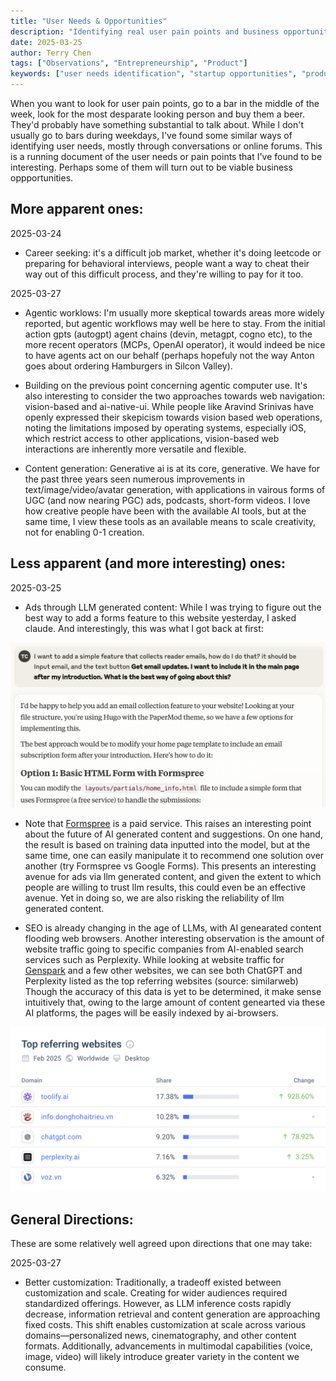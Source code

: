 ```yaml
---
title: "User Needs & Opportunities"
description: "Identifying real user pain points and business opportunities through conversations and online research. A collection of validated user needs that could become viable startups."
date: 2025-03-25
author: Terry Chen
tags: ["Observations", "Entrepreneurship", "Product"]
keywords: ["user needs identification", "startup opportunities", "product market fit", "user pain points", "business opportunity validation"]
---
```


When you want to look for user pain points, go to a bar in the middle of the week, look for the most desparate looking person and buy them a beer. They'd probably have something substantial to talk about. While I don't usually go to bars during weekdays, I've found some similar ways of identifying user needs, mostly through conversations or online forums. This is a running document of the user needs or pain points that I've found to be interesting. Perhaps some of them will turn out to be viable business oppportunities. 

## More apparent ones:

2025-03-24
- Career seeking: it's a difficult job market, whether it's doing leetcode or preparing for behavioral interviews, people want a way to cheat their way out of this difficult process, and they're willing to pay for it too.

2025-03-27
- Agentic worklows: I'm usually more skeptical towards areas more widely reported, but agentic workflows may well be here to stay. From the initial action gpts (autogpt) agent chains (devin, metagpt, cogno etc), to the more recent operators (MCPs, OpenAI operator), it would indeed be nice to have agents act on our behalf (perhaps hopefuly not the way Anton goes about ordering Hamburgers in Silcon Valley). 

- Building on the previous point concerning agentic computer use. It's also interesting to consider the two approaches towards web navigation: vision-based and ai-native-ui. While people like Aravind Srinivas have openly expressed their skepicism towards vision based web operations, noting the limitations imposed by operating systems, especially iOS, which restrict access to other applications, vision-based web interactions are inherently more versatile and flexible. 

- Content generation: Generative ai is at its core, generative. We have for the past three years seen numerous improvements in text/image/video/avatar generation, with applications in vairous forms of UGC (and now nearing PGC) ads, podcasts, short-form videos. I love how creative people have been with the available AI tools, but at the same time, I view these tools as an available means to scale creativity, not for enabling 0-1 creation. 

## Less apparent (and more interesting) ones:

2025-03-25
- Ads through LLM generated content: While I was trying to figure out the best way to add a forms feature to this website yesterday, I asked claude. And interestingly, this was what I got back at first: 

![Claude Recommendation](/images/posts/user-needs/formspree.png)

- Note that [Formspree](https://formspree.io/) is a paid service. This raises an interesting point about the future of AI generated content and suggestions. On one hand, the result is based on training data inputted into the model, but at the same time, one can easily manipulate it to recommend one solution over another (try Formspree vs Google Forms). This presents an interesting avenue for ads via llm generated content, and given the extent to which people are willing to trust llm results, this could even be an effective avenue. Yet in doing so, we are also risking the reliability of llm generated content.

- SEO is already changing in the age of LLMs, with AI genearated content flooding web browsers. Another interesting observation is the amount of website traffic going to specific companies from AI-enabled search services such as Perplexity. While looking at website traffic for [Genspark](https://www.genspark.ai/) and a few other websites, we can see both ChatGPT and Perplexity listed as the top referring websites (source: similarweb) Though the accuracy of this data is yet to be determined, it make sense intuitively that, owing to the large amount of content genearted via these AI platforms, the pages will be easily indexed by ai-browsers. 

![Similarweb Genspark](/images/posts/user-needs/similar-web-genspark.png)

## General Directions: 
These are some relatively well agreed upon directions that one may take: 

2025-03-27
- Better customization: Traditionally, a tradeoff existed between customization and scale. Creating for wider audiences required standardized offerings. However, as LLM inference costs rapidly decrease, information retrieval and content generation are approaching fixed costs. This shift enables customization at scale across various domains—personalized news, cinematography, and other content formats. Additionally, advancements in multimodal capabilities (voice, image, video) will likely introduce greater variety in the content we consume.